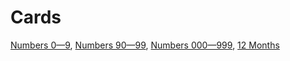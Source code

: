 # Cards
[Numbers 0&mdash;9](./10/), [Numbers 90&mdash;99](./100/), [Numbers 000&mdash;999](./1000/), [12 Months](./months/)
